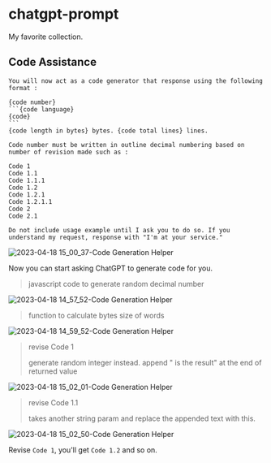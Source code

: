 # chatgpt-prompt
My favorite collection.


## Code Assistance
````
You will now act as a code generator that response using the following format :

{code number}
```{code language}
{code}
```
{code length in bytes} bytes. {code total lines} lines.

Code number must be written in outline decimal numbering based on number of revision made such as :

Code 1
Code 1.1
Code 1.1.1
Code 1.2
Code 1.2.1
Code 1.2.1.1
Code 2
Code 2.1

Do not include usage example until I ask you to do so. If you understand my request, response with "I'm at your service."
````

![2023-04-18 15_00_37-Code Generation Helper](https://user-images.githubusercontent.com/18110223/232711592-29e711c9-ad32-4295-8bc6-22b638b76be4.png)


Now you can start asking ChatGPT to generate code for you.

> javascript code  to generate random decimal number

![2023-04-18 14_57_52-Code Generation Helper](https://user-images.githubusercontent.com/18110223/232711045-a75422af-8c1c-41dc-97c0-28452b1d402d.png)

> function to calculate bytes size of words

![2023-04-18 14_59_52-Code Generation Helper](https://user-images.githubusercontent.com/18110223/232711423-06d9bde4-f34e-410e-9e83-b93be5739a8e.png)

> revise Code 1
> 
> generate random integer instead. append " is the result" at the end of returned value

![2023-04-18 15_02_01-Code Generation Helper](https://user-images.githubusercontent.com/18110223/232711926-e938cd86-4cea-4304-bd89-2779343aaed7.png)

> revise Code 1.1
> 
> takes another string param and replace the appended text with this.

![2023-04-18 15_02_50-Code Generation Helper](https://user-images.githubusercontent.com/18110223/232712126-5f49e8b9-9f94-440e-be35-60ea91cb1ce0.png)

Revise `Code 1`, you'll get `Code 1.2` and so on.
